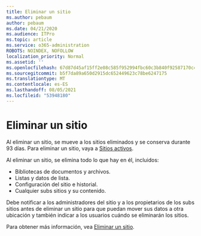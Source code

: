 ```yaml
---
title: Eliminar un sitio
ms.author: pebaum
author: pebaum
ms.date: 04/21/2020
ms.audience: ITPro
ms.topic: article
ms.service: o365-administration
ROBOTS: NOINDEX, NOFOLLOW
localization_priority: Normal
ms.assetid: ''
ms.openlocfilehash: 67d87d45af15ff2e08c585f952994fbc60c3b840f92587170c45ab3c9b53c6e2
ms.sourcegitcommit: b5f7da89a650d2915dc652449623c78be6247175
ms.translationtype: MT
ms.contentlocale: es-ES
ms.lasthandoff: 08/05/2021
ms.locfileid: "53948180"
---
```

# <a name="delete-a-site"></a>Eliminar un sitio

Al eliminar un sitio, se mueve a los sitios eliminados y se conserva durante 93 días. Para eliminar un sitio, vaya a [Sitios activos](https://admin.microsoft.com/sharepoint?page=sitemanagement&modern=true). 

Al eliminar un sitio, se elimina todo lo que hay en él, incluidos:

- Bibliotecas de documentos y archivos.
- Listas y datos de lista.
- Configuración del sitio e historial.
- Cualquier subs sitios y su contenido.

Debe notificar a los administradores del sitio y a los propietarios de los subs sitios antes de eliminar un sitio para que puedan mover sus datos a otra ubicación y también indicar a los usuarios cuándo se eliminarán los sitios.

Para obtener más información, vea [Eliminar un sitio](https://docs.microsoft.com/sharepoint/delete-site-collection).
